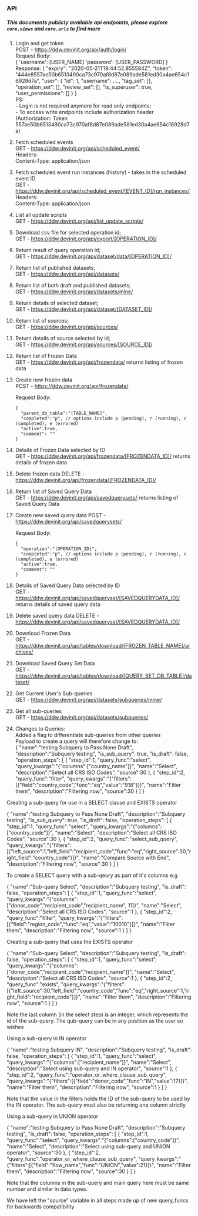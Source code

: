 ### API

##### This documents publicly available api endpoints, please explore `core.views` and `core.urls` to find more

1.  Login and get token <br>
    POST - https://ddw.devinit.org/api/auth/login/<br>
    Request Body:<br>
    {
      'username': [USER_NAME]
      'password': [USER_PASSWORD]
    }<br>
    Response:
    {
      "expiry": "2020-05-21T19:44:52.855584Z",
      "token": "444e8557ae50b6513490ca73c970af8d87e089ade581ed30a4ae654c16928d7a",
      "user": {
        "id": 1,
        "username": ....,
        "tag_set": [],
        "operation_set": [],
        "review_set": [],
        "is_superuser": true,
        "user_permissions": []
      }
    }<br>
    PS:<br>
        - Login is not required anymore for read only endpoints;<br>
        - To access write endpoints include authorization header<br>
          (Authorization: Token 557ae50b6513490ca73c970af8d87e089ade581ed30a4ae654c16928d7a)

2.  Fetch scheduled events<br>
    GET - https://ddw.devinit.org/api/scheduled_event/<br>
    Headers:<br>
    Content-Type: application/json

3.  Fetch scheduled event run instances (history) - takes in the scheduled event ID<br>
    GET - https://ddw.devinit.org/api/scheduled_event/[EVENT_ID]/run_instances/<br>
    Headers:<br>
    Content-Type: application/json

4.  List all update scripts<br>
    GET - https://ddw.devinit.org/api/list_update_scripts/

5.  Download csv file for selected operation id;<br>
    GET - https://ddw.devinit.org/api/export/[OPERATION_ID]/

6.  Return result of query operation id;<br>
    GET - https://ddw.devinit.org/api/dataset/data/[OPERATION_ID]/

7. Return list of published datasets;<br>
    GET - https://ddw.devinit.org/api/datasets/

8. Return list of both draft and published datasets;<br>
    GET - https://ddw.devinit.org/api/datasets/mine/

9. Return details of selected dataset;<br>
    GET - https://ddw.devinit.org/api/dataset/[DATASET_ID]/

10. Return list of sources;<br>
    GET - https://ddw.devinit.org/api/sources/

11. Return details of source selected by id;<br>
    GET - https://ddw.devinit.org/api/sources/[SOURCE_ID]/

12. Return list of Frozen Data<br>
    GET - https://ddw.devinit.org/api/frozendata/ returns listing of frozen data<br>

13. Create new frozen data<br>
    POST - https://ddw.devinit.org/api/frozendata/<br>

    Request Body:<br>

        {
          "parent_db_table":"[TABLE_NAME]",
          "completed":"p", // options include p (pending), r (running), c (completed), e (errored)
          "active":true,
          "comment": ""
        }



14. Details of Frozen Data selected by ID<br>
    GET - https://ddw.devinit.org/api/frozendata/[FROZENDATA_ID]/ returns details of frozen data<br>

15. Delete frozen data
    DELETE - https://ddw.devinit.org/api/frozendata/[FROZENDATA_ID]/<br>

16. Return list of Saved Query Data<br>
    GET - https://ddw.devinit.org/api/savedquerysets/ returns listing of Saved Query Data<br>

17. Create new saved query data
    POST - https://ddw.devinit.org/api/savedquerysets/<br>

    Request Body:<br>

        {
          "operation":"[OPERATION_ID]",
          "completed":"p", // options include p (pending), r (running), c (completed), e (errored)
          "active":true,
          "comment": ""
        }

18. Details of Saved Query Data selected by ID<br>
    GET - https://ddw.devinit.org/api/savedqueryset/[SAVEDQUERYDATA_ID]/ returns details of saved query data<br>

19. Delete saved query data
    DELETE - https://ddw.devinit.org/api/savedqueryset/[SAVEDQUERYDATA_ID]/<br>

20. Download Frozen Data<br>
    GET - https://ddw.devinit.org/api/tables/download/[FROZEN_TABLE_NAME]/archives/<br>

21. Download Saved Query Set Data<br>
    GET - https://ddw.devinit.org/api/tables/download/[QUERY_SET_DB_TABLE]/dataset/<br>

22. Get Current User's Sub-queries<br>
    GET - https://ddw.devinit.org/api/datasets/subqueries/mine/<br>

23. Get all sub-queries<br>
    GET - https://ddw.devinit.org/api/datasets/subqueries/<br>


24. Changes to Queries:<br>
    Added a flag to differentiate sub-queries from other queries<br>
    Payload to create a query will therefore change to:<br>
  {
    "name":"testing Subquery to Pass None Draft",
    "description":"Subquery testing",
    "is_sub_query": true,
    "is_draft": false,
    "operation_steps":
        [
            {
                "step_id":1,
                "query_func":"select",
                "query_kwargs":"{\"columns\":[\"country_name\"]}",
                "name":"Select",
                "description":"Select all CRS ISO Codes",
                "source":30
            },
            {
                "step_id":2,
                "query_func":"filter",
                "query_kwargs":"{\"filters\":[{\"field\":\"country_code\",\"func\":\"eq\",\"value\":\"918\"}]}",
                "name":"Filter them",
                "description":"Filtering now",
                "source":30
            }
        ]
}

Creating a sub-query for use in a SELECT clause and EXISTS operator <br>

{
    "name":"testing Subquery to Pass None Draft",
    "description":"Subquery testing",
    "is_sub_query": true,
    "is_draft": false,
    "operation_steps":
        [
            {
                "step_id":1,
                "query_func":"select",
                "query_kwargs":"{\"columns\":[\"country_code\"]}",
                "name":"Select",
                "description":"Select all CRS ISO Codes",
                "source":30
            },
            {
                "step_id":2,
                "query_func":"select_sub_query",
                "query_kwargs":"{\"filters\":[{\"left_source\":1,\"left_field\":\"recipient_code\",\"func\":\"eq\",\"right_source\":30,\"right_field\":\"country_code\"}]}",
                "name":"Compare Source with End",
                "description":"Filtering now",
                "source":30
            }
        ]
}

To create a SELECT query with a sub-qeury as part of it's columns e.g <br>

{
    "name":"Sub-query Select",
    "description":"Subquery testing",
    "is_draft": false,
    "operation_steps":
        [
            {
                "step_id":1,
                "query_func":"select",
                "query_kwargs":"{\"columns\":[\"donor_code\",\"recipient_code\",\"recipient_name\", 11]}",
                "name":"Select",
                "description":"Select all CRS ISO Codes",
                "source":1
            },
            {
                "step_id":2,
                "query_func":"filter",
                "query_kwargs":"{\"filters\":[{\"field\":\"region_code\",\"func\":\"eq\",\"value\":\"10010\"}]}",
                "name":"Filter them",
                "description":"Filtering now",
                "source":1
            }
        ]
}

Creating a sub-query that uses the EXISTS operator

{
    "name":"Sub-query Select",
    "description":"Subquery testing",
    "is_draft": false,
    "operation_steps":
        [
            {
                "step_id":1,
                "query_func":"select",
                "query_kwargs":"{\"columns\":[\"donor_code\",\"recipient_code\",\"recipient_name\"]}",
                "name":"Select",
                "description":"Select all CRS ISO Codes",
                "source":1
            },
            {
                "step_id":2,
                "query_func":"exists",
                "query_kwargs":"{\"filters\":[{\"left_source\":30,\"left_field\":\"country_code\",\"func\":\"eq\",\"right_source\":1,\"right_field\":\"recipient_code\"}]}",
                "name":"Filter them",
                "description":"Filtering now",
                "source":1
            }
        ]
}

Note the last column (in the select step) is an integer, which represents the id of the sub-query. The qub-query can be in any position as the user so wishes <br>


Using a sub-query in IN operator <br>

{
    "name":"testing Subquery IN",
    "description":"Subquery testing",
    "is_draft": false,
    "operation_steps":
        [
            {
                "step_id":1,
                "query_func":"select",
                "query_kwargs":"{\"columns\":[\"recipient_name\"]}",
                "name":"Select",
                "description":"Select using sub-query and IN operator",
                "source":1
            },
            {
                "step_id":2,
                "query_func":"operator_or_where_clause_sub_query",
                "query_kwargs":"{\"filters\":[{\"field\":\"donor_code\",\"func\":\"IN\",\"value\":17}]}",
                "name":"Filter them",
                "description":"Filtering now",
                "source":1
            }
        ]
}

Note that the value in the filters holds the ID of the sub-query to be used by the IN operator. The sub-query must also be returning one column strictly<br>


Using a sub-query in UNION operator <br>

{
    "name":"testing Subquery to Pass None Draft",
    "description":"Subquery testing",
    "is_draft": false,
    "operation_steps":
        [
            {
                "step_id":1,
                "query_func":"select",
                "query_kwargs":"{\"columns\":[\"country_code\"]}",
                "name":"Select",
                "description":"Select using sub-query and UNION operator",
                "source":30
            },
            {
                "step_id":2,
                "query_func":"operator_or_where_clause_sub_query",
                "query_kwargs":"{\"filters\":[{\"field\":\"flow_name\",\"func\":\"UNION\",\"value\":21}]}",
                "name":"Filter them",
                "description":"Filtering now",
                "source":30
            }
        ]
}

Note that the columns in the sub-query and main query here must be same number and similar in data types.

We have left the "source" variable in all steps made up of new query_funcs for backwards compatibility

